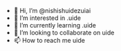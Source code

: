 - 👋 Hi, I’m @nishishuidezuiai
- 👀 I’m interested in .uide
- 🌱 I’m currently learning .uide
- 💞️ I’m looking to collaborate on uide
- 📫 How to reach me uide

<!---
nishishuidezuiai/nishishuidezuiai is a ✨ special ✨ repository because its `README.md` (this file) appears on your GitHub profile.
You can click the Preview link to take a look at your changes.
--->
